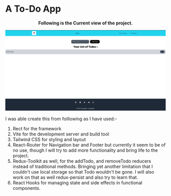 # A To-Do App

<center><b>Following is the Current view of the project.</b><br>

<img src=image.png width=600><br></center>

I was able create this from foillowing as I have
used:-<br>
1. Rect for the framework<br>
2. Vite for the development server and build tool<br>
3. Tailwind CSS for styling and layout<br>
4. React-Router for Navigation bar and Footer but currently it seem to be of no use, though I will try to add more functionality and bring life to the project.<br>
5. Redux-Toolkit as well, for the addTodo, and removeTodo reducers instead of traditional methods. Bringing yet another limitation that I couldn't use local storage so that Todo wouldn't be gone. I will also work on that as well redux-persist and also try to learn that.<br>
6. React Hooks for managing state and side effects in functional components. <br>
